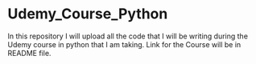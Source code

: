 # Udemy_Course_Python
In this repository I will upload all the code that I will be writing during the Udemy course in python that I am taking. Link for the Course will be in README file.
